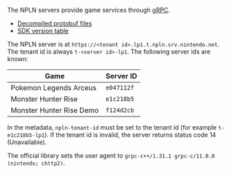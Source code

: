 The NPLN servers provide game services through [gRPC](https://grpc.io/).

* [Decompiled protobuf files](https://github.com/kinnay/NPLN-Protocols)
* [SDK version table](https://kinnay.github.io/view.html?page=switch&sort=npln&npln=1)

The NPLN server is at `https://<tenant id>.lp1.t.npln.srv.nintendo.net`. The tenant id is always `t-<server id>-lp1`. The following server ids are known:

| Game | Server ID |
| --- | --- |
| Pokemon Legends Arceus | `e047112f` |
| Monster Hunter Rise | `e1c218b5` |
| Monster Hunter Rise Demo | `f124d2cb` |

In the metadata, `npln-tenant-id` must be set to the tenant id (for example `t-e1c218b5-lp1`). If the tenant id is invalid, the server returns status code 14 (Unavailable).

The official library sets the user agent to `grpc-c++/1.31.1 grpc-c/11.0.0 (nintendo; chttp2)`.